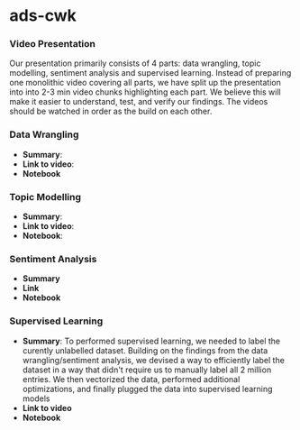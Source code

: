 # ads-cwk

### Video Presentation 

Our presentation primarily consists of 4 parts: data wrangling, topic modelling, sentiment analysis and supervised learning. Instead of preparing one monolithic video covering all parts,  we have split up the presentation into into 2-3 min video chunks highlighting each part. We believe this will make it easier to understand, test, and verify our findings. The videos should be watched in order as the build on each other. 

### Data Wrangling 
- **Summary**:
- **Link to video**:
- **Notebook**


### Topic Modelling 
-  **Summary**: 
- **Link to video**:
-  **Notebook**:

### Sentiment Analysis 
- **Summary**
- **Link**
- **Notebook**


### Supervised Learning 
- **Summary**: To performed supervised learning, we needed to label the curently unlabelled dataset. Building on the findings from the data wrangling/sentiment analysis, we devised a way to efficiently label the dataset in a way that didn't require us to manually label all 2 million entries.  We then vectorized the data, performed additional optimizations,  and finally plugged the data into supervised learning models 
- **Link to video**
-  **Notebook**
